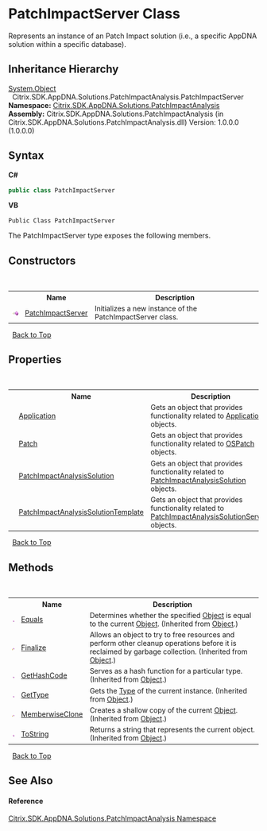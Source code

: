 # PatchImpactServer Class
 

Represents an instance of an Patch Impact solution (i.e., a specific AppDNA solution within a specific database).


## Inheritance Hierarchy
<a href="http://msdn2.microsoft.com/en-us/library/e5kfa45b" target="_blank">System.Object</a><br />&nbsp;&nbsp;Citrix.SDK.AppDNA.Solutions.PatchImpactAnalysis.PatchImpactServer<br />
**Namespace:**&nbsp;<a href="871ad9a2-386c-600b-6667-036c2dd65206">Citrix.SDK.AppDNA.Solutions.PatchImpactAnalysis</a><br />**Assembly:**&nbsp;Citrix.SDK.AppDNA.Solutions.PatchImpactAnalysis (in Citrix.SDK.AppDNA.Solutions.PatchImpactAnalysis.dll) Version: 1.0.0.0 (1.0.0.0)

## Syntax

**C#**
```csharp
public class PatchImpactServer
```

**VB**
```vbnet
Public Class PatchImpactServer
```

The PatchImpactServer type exposes the following members.


## Constructors
&nbsp;<table><tr><th></th><th>Name</th><th>Description</th></tr><tr><td>![Public method](media/pubmethod.gif "Public method")</td><td><a href="e5b67cbd-2c52-52bf-6d2e-31dd0e024a73">PatchImpactServer</a></td><td>
Initializes a new instance of the PatchImpactServer class.</td></tr></table>&nbsp;
<a href="#patchimpactserver-class">Back to Top</a>

## Properties
&nbsp;<table><tr><th></th><th>Name</th><th>Description</th></tr><tr><td>![Public property](media/pubproperty.gif "Public property")</td><td><a href="2d5d904f-1c99-fcc3-1d17-d415be24b34b">Application</a></td><td>
Gets an object that provides functionality related to <a href="2d5d904f-1c99-fcc3-1d17-d415be24b34b">Application</a> objects.</td></tr><tr><td>![Public property](media/pubproperty.gif "Public property")</td><td><a href="4b4dd182-0caa-4a3a-e180-2d833a9b0db4">Patch</a></td><td>
Gets an object that provides functionality related to <a href="6de88f79-6b85-89ef-f00d-eb14e51bd1af">OSPatch</a> objects.</td></tr><tr><td>![Public property](media/pubproperty.gif "Public property")</td><td><a href="7d1179cb-3bad-9c80-0197-2e56f870e39e">PatchImpactAnalysisSolution</a></td><td>
Gets an object that provides functionality related to <a href="7d1179cb-3bad-9c80-0197-2e56f870e39e">PatchImpactAnalysisSolution</a> objects.</td></tr><tr><td>![Public property](media/pubproperty.gif "Public property")</td><td><a href="ec11284c-410a-c9b5-c177-2de3df6943e0">PatchImpactAnalysisSolutionTemplate</a></td><td>
Gets an object that provides functionality related to <a href="0872dee4-80bd-60f7-b836-4d6d326b023a">PatchImpactAnalysisSolutionService</a> objects.</td></tr></table>&nbsp;
<a href="#patchimpactserver-class">Back to Top</a>

## Methods
&nbsp;<table><tr><th></th><th>Name</th><th>Description</th></tr><tr><td>![Public method](media/pubmethod.gif "Public method")</td><td><a href="http://msdn2.microsoft.com/en-us/library/bsc2ak47" target="_blank">Equals</a></td><td>
Determines whether the specified <a href="http://msdn2.microsoft.com/en-us/library/e5kfa45b" target="_blank">Object</a> is equal to the current <a href="http://msdn2.microsoft.com/en-us/library/e5kfa45b" target="_blank">Object</a>.
 (Inherited from <a href="http://msdn2.microsoft.com/en-us/library/e5kfa45b" target="_blank">Object</a>.)</td></tr><tr><td>![Protected method](media/protmethod.gif "Protected method")</td><td><a href="http://msdn2.microsoft.com/en-us/library/4k87zsw7" target="_blank">Finalize</a></td><td>
Allows an object to try to free resources and perform other cleanup operations before it is reclaimed by garbage collection.
 (Inherited from <a href="http://msdn2.microsoft.com/en-us/library/e5kfa45b" target="_blank">Object</a>.)</td></tr><tr><td>![Public method](media/pubmethod.gif "Public method")</td><td><a href="http://msdn2.microsoft.com/en-us/library/zdee4b3y" target="_blank">GetHashCode</a></td><td>
Serves as a hash function for a particular type.
 (Inherited from <a href="http://msdn2.microsoft.com/en-us/library/e5kfa45b" target="_blank">Object</a>.)</td></tr><tr><td>![Public method](media/pubmethod.gif "Public method")</td><td><a href="http://msdn2.microsoft.com/en-us/library/dfwy45w9" target="_blank">GetType</a></td><td>
Gets the <a href="http://msdn2.microsoft.com/en-us/library/42892f65" target="_blank">Type</a> of the current instance.
 (Inherited from <a href="http://msdn2.microsoft.com/en-us/library/e5kfa45b" target="_blank">Object</a>.)</td></tr><tr><td>![Protected method](media/protmethod.gif "Protected method")</td><td><a href="http://msdn2.microsoft.com/en-us/library/57ctke0a" target="_blank">MemberwiseClone</a></td><td>
Creates a shallow copy of the current <a href="http://msdn2.microsoft.com/en-us/library/e5kfa45b" target="_blank">Object</a>.
 (Inherited from <a href="http://msdn2.microsoft.com/en-us/library/e5kfa45b" target="_blank">Object</a>.)</td></tr><tr><td>![Public method](media/pubmethod.gif "Public method")</td><td><a href="http://msdn2.microsoft.com/en-us/library/7bxwbwt2" target="_blank">ToString</a></td><td>
Returns a string that represents the current object.
 (Inherited from <a href="http://msdn2.microsoft.com/en-us/library/e5kfa45b" target="_blank">Object</a>.)</td></tr></table>&nbsp;
<a href="#patchimpactserver-class">Back to Top</a>

## See Also


#### Reference
<a href="871ad9a2-386c-600b-6667-036c2dd65206">Citrix.SDK.AppDNA.Solutions.PatchImpactAnalysis Namespace</a><br />